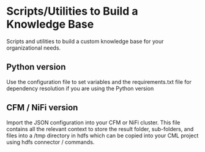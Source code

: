 # Scripts/Utilities to Build a Knowledge Base
Scripts and utilities to build a custom knowledge base for your organizational needs. 

## Python version
Use the configuration file to set variables and the requirements.txt file for dependency resolution if you are using the Python version


## CFM / NiFi version
Import the JSON configuration into your CFM or NiFi cluster. This file contains all the relevant context to store the result folder, sub-folders, and files into a /tmp directory in hdfs which can be copied into your CML project using hdfs connector / commands.

